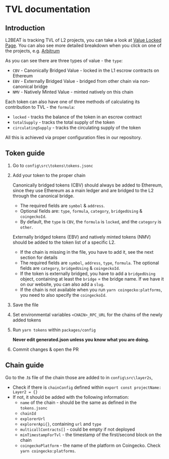 # TVL documentation

## Introduction

L2BEAT is tracking TVL of L2 projects, you can take a look at [Value Locked Page](https://l2beat.com/scaling/tvl). You can also see more detailed breakdown when you click on one of the projects, e.g. [Arbitrum](https://l2beat.com/scaling/projects/arbitrum/tvl-breakdown)

As you can see there are three types of value - the `type`:

- `CBV` - Canonically Bridged Value - locked in the L1 escrow contracts on Ethereum
- `EBV` - Externally Bridged Value - bridged from other chain via non-canonical bridge
- `NMV` - Natively Minted Value - minted natively on this chain

Each token can also have one of three methods of calculating its contribution to TVL - the `formula`:

- `locked` - tracks the balance of the token in an escrow contract
- `totalSupply` - tracks the total supply of the token
- `circulatingSupply` - tracks the circulating supply of the token

All this is achieved via proper configuration files in our repository.

## Token guide

1. Go to `config\src\tokens\tokens.jsonc`
2. Add your token to the proper chain

   Canonically bridged tokens (CBV) should always be added to Ethereum, since they use Ethereum as a main ledger and are bridged to the L2 through the canonical bridge.

   - The required fields are `symbol` & `address`.
   - Optional fields are: `type`, `formula`, `category`, `bridgedUsing` & `coingeckoId`.
   - By default, the `type` is `CBV`, the `formula` is `locked`, and the `category` is `other`.

   Externally bridged tokens (EBV) and natively minted tokens (NMV) should be added to the token list of a specific L2.

   - If the chain is missing in the file, you have to add it, see the next section for details
   - The required fields are `symbol`, `address`, `type`, `formula`. The optional fields are `category`, `bridgedUsing` & `coingeckoId`.
   - If the token is externally bridged, you have to add a `bridgedUsing` object, containing at least the `bridge` = the bridge name. If we have it on our website, you can also add a `slug`.
   - If the chain is not available when you run `yarn coingecko:platforms`, you need to also specify the `coingeckoId`.

3. Save the file
4. Set environmental variables `<CHAIN>_RPC_URL` for the chains of the newly added tokens
5. Run `yarn tokens` within `packages/config`

   **Never edit generated.json unless you know what you are doing.**

6. Commit changes & open the PR

## Chain guide

Go to the .ts file of the chain those are added to in `config\src\layer2s`,

- Check if there is `chainConfig` defined within `export const projectName: Layer2 = {}`
- If not, it should be added with the following information:
  - `name` of the chain - should be the same as defined in the `tokens.jsonc`
  - `chainId`
  - `explorerUrl`
  - `explorerApi{}`, containing `url` and `type`
  - `multicallContracts[]` - could be empty if not deployed
  - `minTimestampForTvl` - the timestamp of the first/second block on the chain
  - `coingeckoPlatform` - the name of the platform on Coingecko. Check `yarn coingecko:platforms`.
